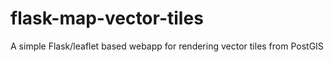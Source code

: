 # flask-map-vector-tiles
A simple Flask/leaflet based webapp for rendering vector tiles from PostGIS
